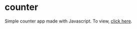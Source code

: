 # counter
Simple counter app made with Javascript.
To view, [click here](https://contador-lemon.vercel.app).
